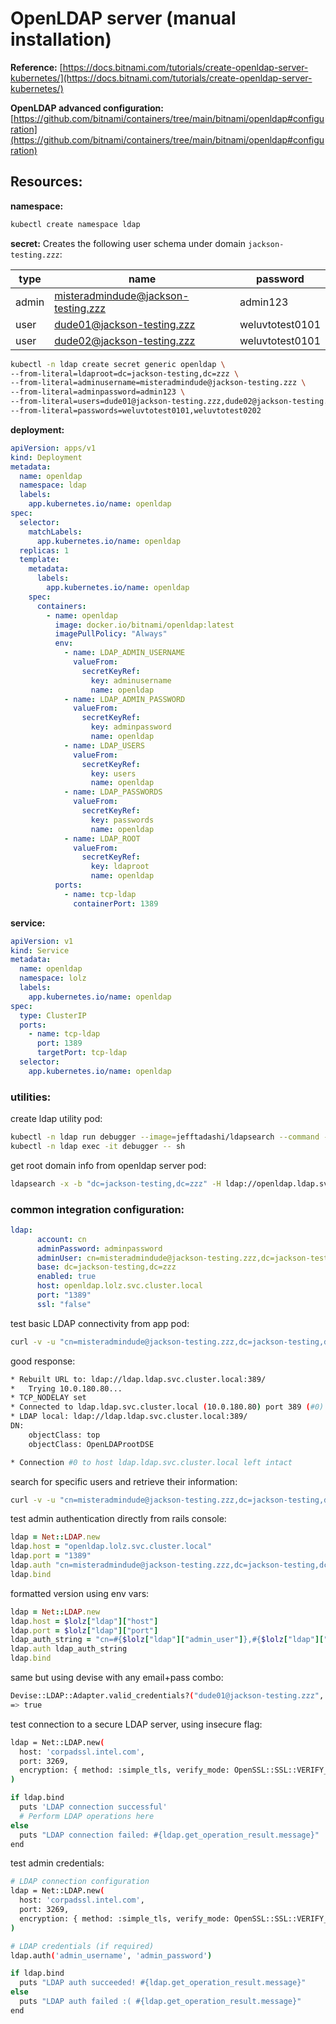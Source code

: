 # OpenLDAP server (manual installation)

**Reference:**
[https://docs.bitnami.com/tutorials/create-openldap-server-kubernetes/](https://docs.bitnami.com/tutorials/create-openldap-server-kubernetes/)

**OpenLDAP advanced configuration:**
[https://github.com/bitnami/containers/tree/main/bitnami/openldap#configuration](https://github.com/bitnami/containers/tree/main/bitnami/openldap#configuration)

## Resources:
**namespace:**
```bash
kubectl create namespace ldap
```

**secret:**
Creates the following user schema under domain `jackson-testing.zzz`:

| type | name | password |
|--|--|--|
| admin | misteradmindude@jackson-testing.zzz | admin123 |
| user | dude01@jackson-testing.zzz | weluvtotest0101 |
| user | dude02@jackson-testing.zzz | weluvtotest0101 |

```bash
kubectl -n ldap create secret generic openldap \
--from-literal=ldaproot=dc=jackson-testing,dc=zzz \
--from-literal=adminusername=misteradmindude@jackson-testing.zzz \
--from-literal=adminpassword=admin123 \
--from-literal=users=dude01@jackson-testing.zzz,dude02@jackson-testing.zzz \
--from-literal=passwords=weluvtotest0101,weluvtotest0202
```

**deployment:**
```yaml
apiVersion: apps/v1
kind: Deployment
metadata:
  name: openldap
  namespace: ldap
  labels:
    app.kubernetes.io/name: openldap
spec:
  selector:
    matchLabels:
      app.kubernetes.io/name: openldap
  replicas: 1
  template:
    metadata:
      labels:
        app.kubernetes.io/name: openldap
    spec:
      containers:
        - name: openldap
          image: docker.io/bitnami/openldap:latest
          imagePullPolicy: "Always"
          env:
            - name: LDAP_ADMIN_USERNAME
              valueFrom:
                secretKeyRef:
                  key: adminusername
                  name: openldap
            - name: LDAP_ADMIN_PASSWORD
              valueFrom:
                secretKeyRef:
                  key: adminpassword
                  name: openldap
            - name: LDAP_USERS
              valueFrom:
                secretKeyRef:
                  key: users
                  name: openldap
            - name: LDAP_PASSWORDS
              valueFrom:
                secretKeyRef:
                  key: passwords
                  name: openldap
            - name: LDAP_ROOT
              valueFrom:
                secretKeyRef:
                  key: ldaproot
                  name: openldap
          ports:
            - name: tcp-ldap
              containerPort: 1389
```

**service:**
```yaml
apiVersion: v1
kind: Service
metadata:
  name: openldap
  namespace: lolz
  labels:
    app.kubernetes.io/name: openldap
spec:
  type: ClusterIP
  ports:
    - name: tcp-ldap
      port: 1389
      targetPort: tcp-ldap
  selector:
    app.kubernetes.io/name: openldap
```

### utilities:

create ldap utility pod:
```bash
kubectl -n ldap run debugger --image=jefftadashi/ldapsearch --command -- sleep infinity
kubectl -n ldap exec -it debugger -- sh
```

get root domain info from openldap server pod:
```bash
ldapsearch -x -b "dc=jackson-testing,dc=zzz" -H ldap://openldap.ldap.svc.cluster.local:1389
```

### common integration configuration:

```yaml
ldap:
      account: cn
      adminPassword: adminpassword
      adminUser: cn=misteradmindude@jackson-testing.zzz,dc=jackson-testing,dc=zzz
      base: dc=jackson-testing,dc=zzz
      enabled: true
      host: openldap.lolz.svc.cluster.local
      port: "1389"
      ssl: "false"
```

test basic LDAP connectivity from app pod:

```bash
curl -v -u "cn=misteradmindude@jackson-testing.zzz,dc=jackson-testing,dc=zzz":"adminpassword" "ldap://openldap.lolz.svc.cluster.local:1389"
```

good response:

```bash
* Rebuilt URL to: ldap://ldap.ldap.svc.cluster.local:389/
*   Trying 10.0.180.80...
* TCP_NODELAY set
* Connected to ldap.ldap.svc.cluster.local (10.0.180.80) port 389 (#0)
* LDAP local: ldap://ldap.ldap.svc.cluster.local:389/
DN:
	objectClass: top
	objectClass: OpenLDAProotDSE

* Connection #0 to host ldap.ldap.svc.cluster.local left intact
```

search for specific users and retrieve their information:

```bash
curl -v -u "cn=misteradmindude@jackson-testing.zzz,dc=jackson-testing,dc=zzz":"adminpassword" "ldap://openldap.lolz.svc.cluster.local:1389/cn=dude02@jackson-testing.zzz,ou=users,dc=jackson-testing,dc=zzz"
```

test admin authentication directly from rails console:

```ruby
ldap = Net::LDAP.new
ldap.host = "openldap.lolz.svc.cluster.local"
ldap.port = "1389"
ldap.auth "cn=misteradmindude@jackson-testing.zzz,dc=jackson-testing,dc=zzz", "adminpassword"
ldap.bind
```

formatted version using env vars:

```ruby
ldap = Net::LDAP.new
ldap.host = $lolz["ldap"]["host"]
ldap.port = $lolz["ldap"]["port"]
ldap_auth_string = "cn=#{$lolz["ldap"]["admin_user"]},#{$lolz["ldap"]["base"]}, #{$lolz["ldap"]["admin_password"]}"
ldap.auth ldap_auth_string
ldap.bind
```

same but using devise with any email+pass combo:

```bash
Devise::LDAP::Adapter.valid_credentials?("dude01@jackson-testing.zzz", "weluvtotest0101")
=> true
```

test connection to a secure LDAP server, using insecure flag:

```bash
ldap = Net::LDAP.new(
  host: 'corpadssl.intel.com',
  port: 3269,
  encryption: { method: :simple_tls, verify_mode: OpenSSL::SSL::VERIFY_NONE } # Use VERIFY_NONE for --insecure
)

if ldap.bind
  puts 'LDAP connection successful'
  # Perform LDAP operations here
else
  puts "LDAP connection failed: #{ldap.get_operation_result.message}"
end
```

test admin credentials:

```bash
# LDAP connection configuration
ldap = Net::LDAP.new(
  host: 'corpadssl.intel.com',
  port: 3269,
  encryption: { method: :simple_tls, verify_mode: OpenSSL::SSL::VERIFY_NONE }
)

# LDAP credentials (if required)
ldap.auth('admin_username', 'admin_password')

if ldap.bind
  puts "LDAP auth succeeded! #{ldap.get_operation_result.message}"
else
  puts "LDAP auth failed :( #{ldap.get_operation_result.message}"
end
```
